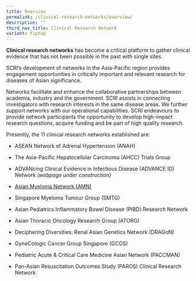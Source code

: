 ```yaml
---
title: Overview
permalink: /clinical-research-networks/overview/
description: ""
third_nav_title: Clinical Research Network
variant: tiptap
---
```

<p><strong>Clinical research networks</strong> has become a critical platform to gather clinical evidence that has not been possible in the past with single sites.</p><p>SCRI’s development of networks in the Asia-Pacific region provides engagement opportunities in critically important and relevant research for diseases of Asian significance.</p><p>Networks facilitate and enhance the collaborative partnerships between academia, industry and the government. SCRI assists in connecting investigators with research interests in the same disease areas. We further support networks with our operational capabilities. SCRI endeavours to provide network participants the opportunity to develop high-impact research questions, acquire funding and be part of high quality research.</p><p>Presently, the 11 clinical research networks established are:</p><ul data-tight="true" class="tight"><li><p>ASEAN Network of Adrenal Hypertension (ANAH)</p></li><li><p>The Asia-Pacific Hepatocellular Carcinoma (AHCC) Trials Group</p></li><li><p>ADVANcing Clinical Evidence in Infectious Disease (ADVANCE ID) Network <em>(webpage under construction)</em></p></li><li><p><a href="https://www.myeloma.org/asian-myeloma-network" rel="noopener noreferrer nofollow" target="_blank">Asian Myeloma Network&nbsp;(AMN)</a></p></li><li><p>Singapore Myeloma Tumour Group (SMTG)</p></li><li><p>Asian Pediatrics Inflammatory Bowel Disease (PIBD) Research Network</p></li><li><p>Asian Thoracic Oncology Research Group (ATORG)</p></li><li><p>Deciphering Diversities: Renal Asian Genetics Network (DRAGoN)</p></li><li><p>GyneCologic Cancer Group Singapore (GCGS)</p></li><li><p>Pediatric Acute &amp; Critical Care Medicine Asian Network (PACCMAN)</p></li><li><p>Pan-Asian Resuscitation Outcomes Study (PAROS) Clinical Research Network</p></li></ul><p></p>